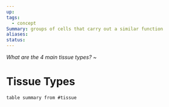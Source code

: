 ```yaml
---
up: 
tags:
  - concept
Summary: groups of cells that carry out a similar function
aliases: 
status:
---
```

*What are the 4 main tissue types?*
~
# Tissue Types
```dataview
table summary from #tissue
```
<!--SR:!2024-12-16,4,270-->